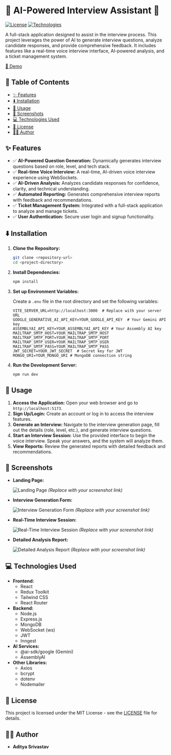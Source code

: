 

# 🤖 AI-Powered Interview Assistant 🎤

[![License](https://img.shields.io/badge/license-MIT-blue.svg)](LICENSE)
[![Technologies](https://img.shields.io/badge/technologies-React%2CExpress%2CNode.js%2CWebSocket-brightgreen.svg)](/README.md#technologies-used)

A full-stack application designed to assist in the interview process. This project leverages the power of AI to generate interview questions, analyze candidate responses, and provide comprehensive feedback. It includes features like a real-time voice interview interface, AI-powered analysis, and a ticket management system.

[🔗 Demo](https://your-demo-link.com)

## 📜 Table of Contents

- [✨ Features](#-features)
- [⬇️ Installation](#-installation)
- [🚦 Usage](#-usage)
- [📸 Screenshots](#-screenshots)
- [💻 Technologies Used](#-technologies-used)
- [📄 License](#-license)
- [🧑‍💻 Author](#-author)

## ✨ Features

*   ✅ **AI-Powered Question Generation:** Dynamically generates interview questions based on role, level, and tech stack.
*   ✅ **Real-time Voice Interview:** A real-time, AI-driven voice interview experience using WebSockets.
*   ✅ **AI-Driven Analysis:** Analyzes candidate responses for confidence, clarity, and technical understanding.
*   ✅ **Automated Reporting:** Generates comprehensive interview reports with feedback and recommendations.
*   ✅ **Ticket Management System:** Integrated with a full-stack application to analyze and manage tickets.
*   ✅ **User Authentication:** Secure user login and signup functionality.

## ⬇️ Installation

1.  **Clone the Repository:**

    ```bash
    git clone <repository-url>
    cd <project-directory>
    ```

2.  **Install Dependencies:**

    ```bash
    npm install
    ```

3.  **Set up Environment Variables:**

    Create a `.env` file in the root directory and set the following variables:

    ```
    VITE_SERVER_URL=http://localhost:3000  # Replace with your server URL
    GOOGLE_GENERATIVE_AI_API_KEY=YOUR_GOOGLE_API_KEY  # Your Gemini API key
    ASSEMBLYAI_API_KEY=YOUR_ASSEMBLYAI_API_KEY # Your Assembly AI key
    MAILTRAP_SMTP_HOST=YOUR_MAILTRAP_SMTP_HOST
    MAILTRAP_SMTP_PORT=YOUR_MAILTRAP_SMTP_PORT
    MAILTRAP_SMTP_USER=YOUR_MAILTRAP_SMTP_USER
    MAILTRAP_SMTP_PASS=YOUR_MAILTRAP_SMTP_PASS
    JWT_SECRET=YOUR_JWT_SECRET  # Secret key for JWT
    MONGO_URI=YOUR_MONGO_URI # MongoDB connection string
    ```

4.  **Run the Development Server:**

    ```bash
    npm run dev
    ```

## 🚦 Usage

1.  **Access the Application:** Open your web browser and go to `http://localhost:5173`.
2.  **Sign Up/Login:** Create an account or log in to access the interview features.
3.  **Generate an Interview:** Navigate to the interview generation page, fill out the details (role, level, etc.), and generate interview questions.
4.  **Start an Interview Session:** Use the provided interface to begin the voice interview. Speak your answers, and the system will analyze them.
5.  **View Reports:** Review the generated reports with detailed feedback and recommendations.

## 📸 Screenshots

*   **Landing Page:**

    ![Landing Page](https://via.placeholder.com/800x400/4CAF50/FFFFFF?text=Landing+Page)
    _(Replace with your screenshot link)_
*   **Interview Generation Form:**

    ![Interview Generation Form](https://via.placeholder.com/800x400/9C27B0/FFFFFF?text=Interview+Generation+Form)
    _(Replace with your screenshot link)_
*   **Real-Time Interview Session:**

    ![Real-Time Interview Session](https://via.placeholder.com/800x400/2196F3/FFFFFF?text=Real-Time+Interview+Session)
    _(Replace with your screenshot link)_
*   **Detailed Analysis Report:**

    ![Detailed Analysis Report](https://via.placeholder.com/800x400/00BCD4/FFFFFF?text=Detailed+Analysis+Report)
    _(Replace with your screenshot link)_

## 💻 Technologies Used

*   **Frontend:**
    *   React
    *   Redux Toolkit
    *   Tailwind CSS
    *   React Router
*   **Backend:**
    *   Node.js
    *   Express.js
    *   MongoDB
    *   WebSocket (ws)
    *   JWT
    *   Inngest
*   **AI Services:**
    *   @ai-sdk/google (Gemini)
    *   AssemblyAI
*   **Other Libraries:**
    *   Axios
    *   bcrypt
    *   dotenv
    *   Nodemailer

## 📄 License

This project is licensed under the MIT License - see the [LICENSE](LICENSE) file for details.



## 🧑‍💻 Author

*   **Aditya Srivastav**

